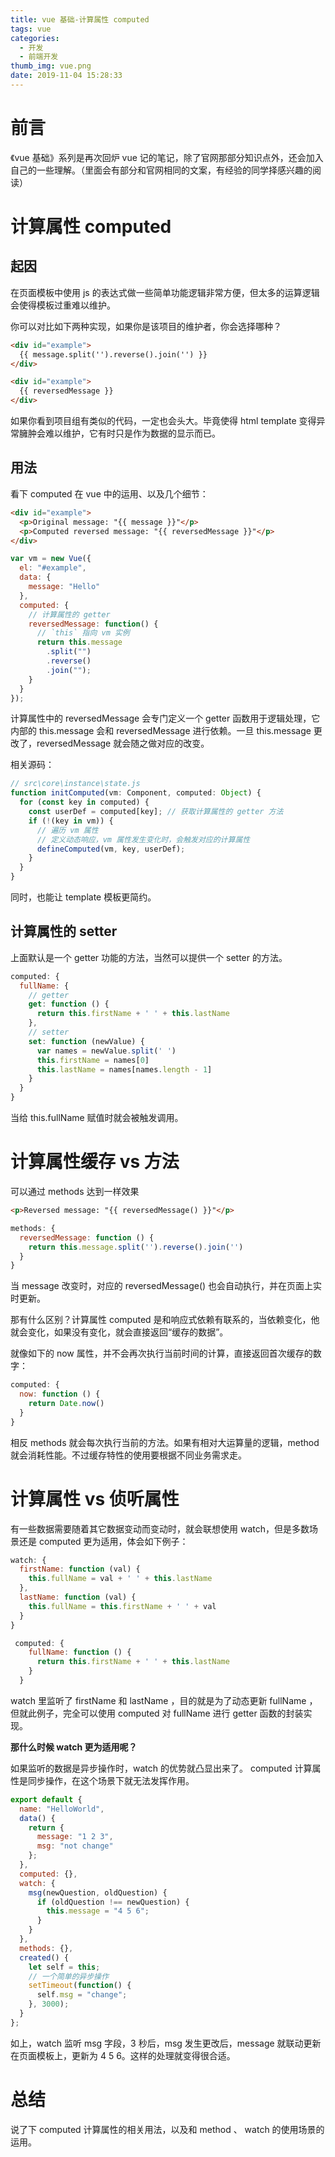 ```yaml
---
title: vue 基础-计算属性 computed
tags: vue
categories:
  - 开发
  - 前端开发
thumb_img: vue.png
date: 2019-11-04 15:28:33
---
```



# 前言

《vue 基础》系列是再次回炉 vue 记的笔记，除了官网那部分知识点外，还会加入自己的一些理解。（里面会有部分和官网相同的文案，有经验的同学择感兴趣的阅读）

# 计算属性 computed

## 起因

在页面模板中使用 js 的表达式做一些简单功能逻辑非常方便，但太多的运算逻辑会使得模板过重难以维护。

你可以对比如下两种实现，如果你是该项目的维护者，你会选择哪种？

```html
<div id="example">
  {{ message.split('').reverse().join('') }}
</div>
```

```html
<div id="example">
  {{ reversedMessage }}
</div>
```

如果你看到项目组有类似的代码，一定也会头大。毕竟使得 html template 变得异常臃肿会难以维护，它有时只是作为数据的显示而已。

## 用法

看下 computed 在 vue 中的运用、以及几个细节：

```html
<div id="example">
  <p>Original message: "{{ message }}"</p>
  <p>Computed reversed message: "{{ reversedMessage }}"</p>
</div>
```

```js
var vm = new Vue({
  el: "#example",
  data: {
    message: "Hello"
  },
  computed: {
    // 计算属性的 getter
    reversedMessage: function() {
      // `this` 指向 vm 实例
      return this.message
        .split("")
        .reverse()
        .join("");
    }
  }
});
```

计算属性中的 reversedMessage 会专门定义一个 getter 函数用于逻辑处理，它内部的 this.message 会和 reversedMessage 进行依赖。一旦 this.message 更改了，reversedMessage 就会随之做对应的改变。

相关源码：

```js
// src\core\instance\state.js
function initComputed(vm: Component, computed: Object) {
  for (const key in computed) {
    const userDef = computed[key]; // 获取计算属性的 getter 方法
    if (!(key in vm)) {
      // 遍历 vm 属性
      // 定义动态响应，vm 属性发生变化时，会触发对应的计算属性
      defineComputed(vm, key, userDef);
    }
  }
}
```

同时，也能让 template 模板更简约。

## 计算属性的 setter

上面默认是一个 getter 功能的方法，当然可以提供一个 setter 的方法。

```js
computed: {
  fullName: {
    // getter
    get: function () {
      return this.firstName + ' ' + this.lastName
    },
    // setter
    set: function (newValue) {
      var names = newValue.split(' ')
      this.firstName = names[0]
      this.lastName = names[names.length - 1]
    }
  }
}
```

当给 this.fullName 赋值时就会被触发调用。

# 计算属性缓存 vs 方法

可以通过 methods 达到一样效果

```html
<p>Reversed message: "{{ reversedMessage() }}"</p>
```

```js
methods: {
  reversedMessage: function () {
    return this.message.split('').reverse().join('')
  }
}
```

当 message 改变时，对应的 reversedMessage() 也会自动执行，并在页面上实时更新。

那有什么区别？计算属性 computed 是和响应式依赖有联系的，当依赖变化，他就会变化，如果没有变化，就会直接返回“缓存的数据”。

就像如下的 now 属性，并不会再次执行当前时间的计算，直接返回首次缓存的数字：

```js
computed: {
  now: function () {
    return Date.now()
  }
}
```

相反 methods 就会每次执行当前的方法。如果有相对大运算量的逻辑，method 就会消耗性能。不过缓存特性的使用要根据不同业务需求走。

# 计算属性 vs 侦听属性

有一些数据需要随着其它数据变动而变动时，就会联想使用 watch，但是多数场景还是 computed 更为适用，体会如下例子：

```js
watch: {
  firstName: function (val) {
    this.fullName = val + ' ' + this.lastName
  },
  lastName: function (val) {
    this.fullName = this.firstName + ' ' + val
  }
}

```

```js
 computed: {
    fullName: function () {
      return this.firstName + ' ' + this.lastName
    }
  }
```

watch 里监听了 firstName 和 lastName ，目的就是为了动态更新 fullName ，但就此例子，完全可以使用 computed 对 fullName 进行 getter 函数的封装实现。

**那什么时候 watch 更为适用呢？**

如果监听的数据是异步操作时，watch 的优势就凸显出来了。 computed 计算属性是同步操作，在这个场景下就无法发挥作用。

```js
export default {
  name: "HelloWorld",
  data() {
    return {
      message: "1 2 3",
      msg: "not change"
    };
  },
  computed: {},
  watch: {
    msg(newQuestion, oldQuestion) {
      if (oldQuestion !== newQuestion) {
        this.message = "4 5 6";
      }
    }
  },
  methods: {},
  created() {
    let self = this;
    // 一个简单的异步操作
    setTimeout(function() {
      self.msg = "change";
    }, 3000);
  }
};
```

如上，watch 监听 msg 字段，3 秒后，msg 发生更改后，message 就联动更新在页面模板上，更新为 4 5 6。这样的处理就变得很合适。

# 总结

说了下 computed 计算属性的相关用法，以及和 method 、 watch 的使用场景的运用。
